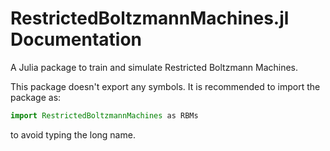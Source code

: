# RestrictedBoltzmannMachines.jl Documentation

A Julia package to train and simulate Restricted Boltzmann Machines.

This package doesn't export any symbols.
It is recommended to import the package as:

```julia
import RestrictedBoltzmannMachines as RBMs
```

to avoid typing the long name.